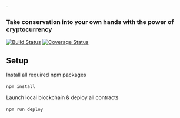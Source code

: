 # <img src="logo.png" alt="EcoBux" height="5em">
### Take conservation into your own hands with the power of cryptocurrency
[![Build Status](https://travis-ci.com/Ecobux-org/Ecobux.svg?token=dJNHP5kcHYqxe1zxTX3D&branch=master)](https://travis-ci.com/Ecobux-org/Ecobux)
[![Coverage Status](https://coveralls.io/repos/github/Watt3r/Ecobux/badge.svg?branch=master&t=rsNp19)](https://coveralls.io/github/Watt3r/Ecobux?branch=master)

## Setup
Install all required npm packages

`npm install`

Launch local blockchain & deploy all contracts

`npm run deploy`
